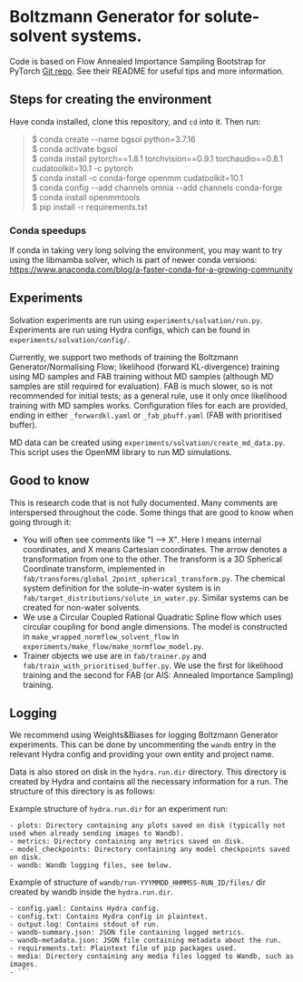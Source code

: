 # Boltzmann Generator for solute-solvent systems.

Code is based on Flow Annealed Importance Sampling Bootstrap for PyTorch [Git repo](https://github.com/lollcat/fab-torch). See their README for useful tips and more information.

## Steps for creating the environment
Have conda installed, clone this repository, and `cd` into it. Then run:
> $ conda create --name bgsol python=3.7.16 \
$ conda activate bgsol \
$ conda install pytorch==1.8.1 torchvision==0.9.1 torchaudio==0.8.1 cudatoolkit=10.1 -c pytorch \
$ conda install -c conda-forge openmm cudatoolkit=10.1 \
$ conda config --add channels omnia --add channels conda-forge \
$ conda install openmmtools \
$ pip install -r requirements.txt

### Conda speedups
If conda in taking very long solving the environment, you may want to try using the libmamba solver, which is part of newer conda versions: https://www.anaconda.com/blog/a-faster-conda-for-a-growing-community


## Experiments
Solvation experiments are run using `experiments/solvation/run.py`. Experiments are run using Hydra configs, which can be found in `experiments/solvation/config/`.

Currently, we support two methods of training the Boltzmann Generator/Normalising Flow; likelihood (forward KL-divergence) training using MD samples and FAB training without MD samples (although MD samples are still required for evaluation). FAB is much slower, so is not recommended for initial tests; as a general rule, use it only once likelihood training with MD samples works. Configuration files for each are provided, ending in either `_forwardkl.yaml` or `_fab_pbuff.yaml` (FAB with prioritised buffer). 

MD data can be created using `experiments/solvation/create_md_data.py`. This script uses the OpenMM library to run MD simulations.

## Good to know
This is research code that is not fully documented. Many comments are interspersed throughout the code. Some things that are good to know when going through it:

- You will often see comments like "I --> X". Here I means internal coordinates, and X means Cartesian coordinates. The arrow denotes a transformation from one to the other. The transform is a 3D Spherical Coordinate transform, implemented in `fab/transforms/global_2point_spherical_transform.py`. The chemical system definition for the solute-in-water system is in `fab/target_distributions/solute_in_water.py`. Similar systems can be created for non-water solvents.
- We use a Circular Coupled Rational Quadratic Spline flow which uses circular coupling for bond angle dimensions. The model is constructed in `make_wrapped_normflow_solvent_flow` in `experiments/make_flow/make_normflow_model.py`.
- Trainer objects we use are in `fab/trainer.py` and `fab/train_with_prioritised_buffer.py`. We use the first for likelihood training and the second for FAB (or AIS: Annealed Importance Sampling) training.

## Logging

We recommend using Weights&Biases for logging Boltzmann Generator experiments. This can be done by uncommenting the `wandb` entry in the relevant Hydra config and providing your own entity and project name.

Data is also stored on disk in the `hydra.run.dir` directory. This directory is created by Hydra and contains all the necessary information for a run. The structure of this directory is as follows:

Example structure of `hydra.run.dir` for an experiment run:
```
- plots: Directory containing any plots saved on disk (typically not used when already sending images to Wandb).
- metrics: Directory containing any metrics saved on disk.
- model_checkpoints: Directory containing any model checkpoints saved on disk.
- wandb: Wandb logging files, see below.
```

Example of structure of `wandb/run-YYYMMDD_HHMMSS-RUN_ID/files/` dir created by wandb inside the `hydra.run.dir`.
```
- config.yaml: Contains Hydra config.
- config.txt: Contains Hydra config in plaintext.
- output.log: Contains stdout of run.
- wandb-summary.json: JSON file containing logged metrics.
- wandb-metadata.json: JSON file containing metadata about the run.
- requirements.txt: Plaintext file of pip packages used.
- media: Directory containing any media files logged to Wandb, such as images.
- ```